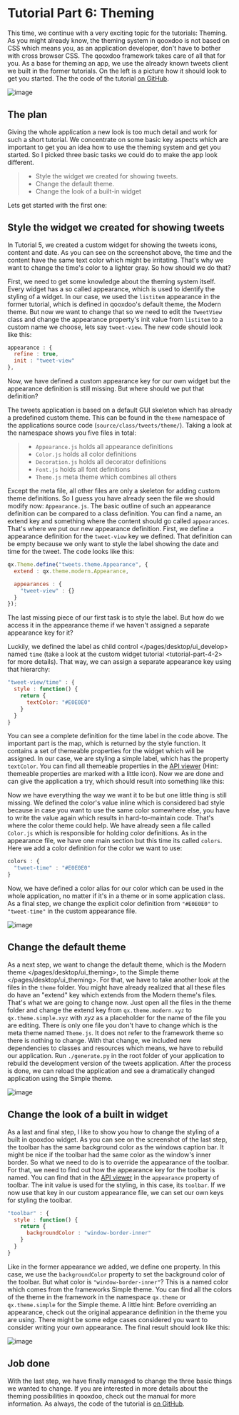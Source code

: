 Tutorial Part 6: Theming
==================================

This time, we continue with a very exciting topic for the tutorials: Theming. As you might already know, the theming system in qooxdoo is not based on CSS which means you, as an application developer, don't have to bother with cross browser CSS. The qooxdoo framework takes care of all that for you. As a base for theming an app, we use the already known tweets client we built in the former tutorials. On the left is a picture how it should look to get you started. The the code of the tutorial [on GitHub](https://github.com/qooxdoo/qooxdoo/tree/%{release_tag}/component/tutorials/tweets/step4.2.1).

![image](step42.png)

The plan
--------

Giving the whole application a new look is too much detail and work for such a short tutorial. We concentrate on some basic key aspects which are important to get you an idea how to use the theming system and get you started. So I picked three basic tasks we could do to make the app look different.

> -   Style the widget we created for showing tweets.
> -   Change the default theme.
> -   Change the look of a built-in widget

Lets get started with the first one:

Style the widget we created for showing tweets
----------------------------------------------

In Tutorial 5, we created a custom widget for showing the tweets icons, content and date. As you can see on the screenshot above, the time and the content have the same text color which might be irritating. That's why we want to change the time's color to a lighter gray. So how should we do that?

First, we need to get some knowledge about the theming system itself. Every widget has a so called appearance, which is used to identify the styling of a widget. In our case, we used the `listitem` appearance in the former tutorial, which is defined in qooxdoo's default theme, the Modern theme. But now we want to change that so we need to edit the `TweetView` class and change the appearance property's init value from `listitem` to a custom name we choose, lets say `tweet-view`. The new code should look like this:

```javascript
appearance : {
  refine : true,
  init : "tweet-view"
},
```

Now, we have defined a custom appearance key for our own widget but the appearance definition is still missing. But where should we put that definition?

The tweets application is based on a default GUI skeleton which has already a predefined custom theme. This can be found in the `theme` namespace of the applications source code (`source/class/tweets/theme/`). Taking a look at the namespace shows you five files in total:

> -   `Appearance.js` holds all appearance definitions
> -   `Color.js` holds all color definitions
> -   `Decoration.js` holds all decorator definitions
> -   `Font.js` holds all font definitions
> -   `Theme.js` meta theme which combines all others

Except the meta file, all other files are only a skeleton for adding custom theme definitions. So I guess you have already seen the file we should modify now: `Appearance.js`. The basic outline of such an appearance definition can be compared to a class definition. You can find a name, an extend key and something where the content should go called `appearances`. That's where we put our new appearance definition. First, we define a appearance definition for the `tweet-view` key we defined. That definition can be empty because we only want to style the label showing the date and time for the tweet. The code looks like this:

```javascript
qx.Theme.define("tweets.theme.Appearance", {
  extend : qx.theme.modern.Appearance,

  appearances : {
    "tweet-view" : {}
  }
});
```

The last missing piece of our first task is to style the label. But how do we access it in the appearance theme if we haven't assigned a separate appearance key for it?

Luckily, we defined the label as child control \</pages/desktop/ui\_develop\> named `time` (take a look at the custom widget tutorial \<tutorial-part-4-2\> for more details). That way, we can assign a separate appearance key using that hierarchy:

```javascript
"tweet-view/time" : {
  style : function() {
    return {
      textColor: "#E0E0E0"
    }
  }
}
```


You can see a complete definition for the time label in the code above. The important part is the map, which is returned by the style function. It contains a set of themeable properties for the widget which will be assigned. In our case, we are styling a simple label, which has the property `textColor`. You can find all themeable properties in the [API viewer](http://demo.qooxdoo.org/current/apiviewer/#qx.ui.core.Widget~textColor) (Hint: themeable properties are marked with a little icon). Now we are done and can give the application a try, which should result into something like this:

Now we have everything the way we want it to be but one little thing is still missing. We defined the color's value inline which is considered bad style because in case you want to use the same color somewhere else, you have to write the value again which results in hard-to-maintain code. That's where the color theme could help. We have already seen a file called `Color.js` which is responsible for holding color definitions. As in the appearance file, we have one main section but this time its called `colors`. Here we add a color definition for the color we want to use:

```javascript
colors : {
  "tweet-time" : "#E0E0E0"
}
```

Now, we have defined a color alias for our color which can be used in the whole application, no matter if it's in a theme or in some application class. As a final step, we change the explicit color definition from `"#E0E0E0"` to `"tweet-time"` in the custom appearance file.

![image](tutorial_4_2_1-2.png)

Change the default theme
------------------------

As a next step, we want to change the default theme, which is the Modern theme \</pages/desktop/ui\_theming\>, to the Simple theme \</pages/desktop/ui\_theming\>. For that, we have to take another look at the files in the `theme` folder. You might have already realized that all these files do have an "extend" key which extends from the Modern theme's files. That's what we are going to change now. Just open all the files in the theme folder and change the extend key from `qx.theme.modern.xyz` to `qx.theme.simple.xyz` with *xyz* as a placeholder for the name of the file you are editing. There is only one file you don't have to change which is the meta theme named `Theme.js`. It does not refer to the framework theme so there is nothing to change. With that change, we included new dependencies to classes and resources which means, we have to rebuild our application. Run `./generate.py` in the root folder of your application to rebuild the development version of the tweets application. After the process is done, we can reload the application and see a dramatically changed application using the Simple theme.

![image](tutorial_4_2_1-3.png)

Change the look of a built in widget
------------------------------------

As a last and final step, I like to show you how to change the styling of a built in qooxdoo widget. As you can see on the screenshot of the last step, the toolbar has the same background color as the windows caption bar. It might be nice if the toolbar had the same color as the window's inner border. So what we need to do is to override the appearance of the toolbar. For that, we need to find out how the appearance key for the toolbar is named. You can find that in the [API viewer](http://demo.qooxdoo.org/current/apiviewer/#qx.ui.toolbar.ToolBar~appearance) in the `appearance` property of toolbar. The init value is used for the styling, in this case, its `toolbar`. If we now use that key in our custom appearance file, we can set our own keys for styling the toolbar.

```javascript
"toolbar" : {
  style : function() {
    return {
      backgroundColor : "window-border-inner"
    }
  }
}
```

Like in the former appearance we added, we define one property. In this case, we use the `backgroundColor` property to set the background color of the toolbar. But what color is `"window-border-inner"`? This is a named color which comes from the frameworks Simple theme. You can find all the colors of the theme in the framework in the namespace `qx.theme` or `qx.theme.simple` for the Simple theme. A little hint: Before overriding an appearance, check out the original appearance definition in the theme you are using. There might be some edge cases considered you want to consider writing your own appearance. The final result should look like this:

![image](tutorial_4_2_1-4.png)

Job done
--------

With the last step, we have finally managed to change the three basic things we wanted to change. If you are interested in more details about the theming possibilities in qooxdoo, check out the manual for more information. As always, the code of the tutorial is [on GitHub](https://github.com/qooxdoo/qooxdoo/tree/%{release_tag}/component/tutorials/tweets/step4.2.1).
